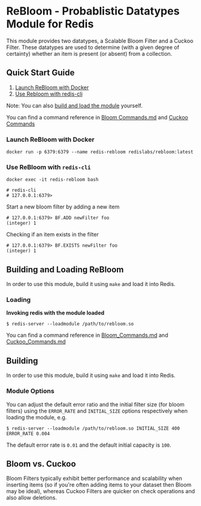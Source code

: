 # ReBloom - Probablistic Datatypes Module for Redis

This module provides two datatypes, a Scalable Bloom Filter and a Cuckoo Filter.
These datatypes are used to determine (with a given degree of certainty) whether
an item is present (or absent) from a collection.


## Quick Start Guide
1. [Launch ReBloom with Docker](#launch-rebloom-with-docker)
1. [Use Rebloom with redis-cli](#use-rebloom-with-redis-cli)

Note: You can also [build and load the module](#building-and-loading-rebloom) yourself.

You can find a command reference in [Bloom Commands.md](Bloom_Commands.md) and
[Cuckoo Commands](Cuckoo_Commands.md)


### Launch ReBloom with Docker
```
docker run -p 6379:6379 --name redis-rebloom redislabs/rebloom:latest
```

### Use ReBloom with `redis-cli`
```
docker exec -it redis-rebloom bash

# redis-cli
# 127.0.0.1:6379> 
```

Start a new bloom filter by adding a new item
```
# 127.0.0.1:6379> BF.ADD newFilter foo
(integer) 1
``` 

 Checking if an item exists in the filter
```
# 127.0.0.1:6379> BF.EXISTS newFilter foo
(integer) 1
```


## Building and Loading ReBloom

In order to use this module, build it using `make` and load it into Redis.

### Loading

**Invoking redis with the module loaded**

```
$ redis-server --loadmodule /path/to/rebloom.so
```

You can find a command reference in [Bloom\_Commands.md](Bloom_Commands.md)
and [Cuckoo\_Commands.md](Cuckoo_Commands.md)


## Building

In order to use this module, build it using `make` and load it into Redis.

### Module Options

You can adjust the default error ratio and the initial filter size (for bloom filters)
using the `ERROR_RATE` and `INITIAL_SIZE` options respectively when loading the
module, e.g.

```
$ redis-server --loadmodule /path/to/rebloom.so INITIAL_SIZE 400 ERROR_RATE 0.004
```

The default error rate is `0.01` and the default initial capacity is `100`.

## Bloom vs. Cuckoo

Bloom Filters typically exhibit better performance and scalability when inserting
items (so if you're often adding items to your dataset then Bloom may be ideal),
whereas Cuckoo Filters are quicker on check operations and also allow deletions.
